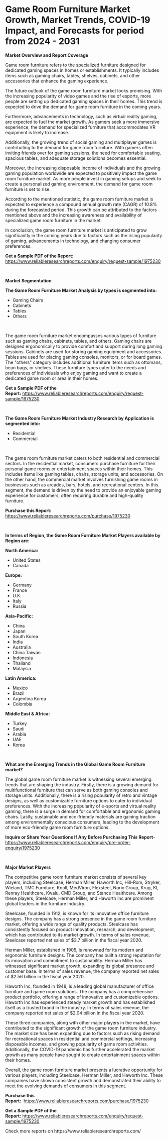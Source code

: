 <p><h1>Game Room Furniture Market Growth, Market Trends, COVID-19 Impact, and Forecasts for period from 2024 - 2031</h1></p><p><strong>Market Overview and Report Coverage</strong></p>
<p><p>Game room furniture refers to the specialized furniture designed for dedicated gaming spaces in homes or establishments. It typically includes items such as gaming chairs, tables, shelves, cabinets, and other accessories that enhance the gaming experience.</p><p>The future outlook of the game room furniture market looks promising. With the increasing popularity of video games and the rise of esports, more people are setting up dedicated gaming spaces in their homes. This trend is expected to drive the demand for game room furniture in the coming years.</p><p>Furthermore, advancements in technology, such as virtual reality gaming, are expected to fuel the market growth. As gamers seek a more immersive experience, the demand for specialized furniture that accommodates VR equipment is likely to increase.</p><p>Additionally, the growing trend of social gaming and multiplayer games is contributing to the demand for game room furniture. With gamers often inviting friends over for gaming sessions, the need for comfortable seating, spacious tables, and adequate storage solutions becomes essential.</p><p>Moreover, the increasing disposable income of individuals and the growing gaming population worldwide are expected to positively impact the game room furniture market. As more people invest in gaming setups and seek to create a personalized gaming environment, the demand for game room furniture is set to rise.</p><p>According to the mentioned statistic, the game room furniture market is expected to experience a compound annual growth rate (CAGR) of 10.8% during the forecasted period. This growth can be attributed to the factors mentioned above and the increasing awareness and availability of specialized game room furniture in the market.</p><p>In conclusion, the game room furniture market is anticipated to grow significantly in the coming years due to factors such as the rising popularity of gaming, advancements in technology, and changing consumer preferences.</p></p>
<p><strong>Get a Sample PDF of the Report:</strong> <a href="https://www.reliableresearchreports.com/enquiry/request-sample/1975230">https://www.reliableresearchreports.com/enquiry/request-sample/1975230</a></p>
<p>&nbsp;</p>
<p><strong>Market Segmentation</strong></p>
<p><strong>The Game Room Furniture Market Analysis by types is segmented into:</strong></p>
<p><ul><li>Gaming Chairs</li><li>Cabinets</li><li>Tables</li><li>Others</li></ul></p>
<p>&nbsp;</p>
<p><p>The game room furniture market encompasses various types of furniture such as gaming chairs, cabinets, tables, and others. Gaming chairs are designed ergonomically to provide comfort and support during long gaming sessions. Cabinets are used for storing gaming equipment and accessories. Tables are used for placing gaming consoles, monitors, or for board games. The "others" category includes additional furniture items such as ottomans, bean bags, or shelves. These furniture types cater to the needs and preferences of individuals who enjoy gaming and want to create a dedicated game room or area in their homes.</p></p>
<p><strong>Get a Sample PDF of the Report:</strong>&nbsp;<a href="https://www.reliableresearchreports.com/enquiry/request-sample/1975230">https://www.reliableresearchreports.com/enquiry/request-sample/1975230</a></p>
<p>&nbsp;</p>
<p><strong>The Game Room Furniture Market Industry Research by Application is segmented into:</strong></p>
<p><ul><li>Residential</li><li>Commercial</li></ul></p>
<p>&nbsp;</p>
<p><p>The game room furniture market caters to both residential and commercial sectors. In the residential market, consumers purchase furniture for their personal game rooms or entertainment spaces within their homes. This includes items like gaming tables, chairs, storage units, and accessories. On the other hand, the commercial market involves furnishing game rooms in businesses such as arcades, bars, hotels, and recreational centers. In this segment, the demand is driven by the need to provide an enjoyable gaming experience for customers, often requiring durable and high-quality furniture.</p></p>
<p><strong>Purchase this Report:</strong>&nbsp; <a href="https://www.reliableresearchreports.com/purchase/1975230">https://www.reliableresearchreports.com/purchase/1975230</a></p>
<p>&nbsp;</p>
<p><strong>In terms of Region, the Game Room Furniture Market Players available by Region are:</strong></p>
<p>
    <p> <strong> North America: </strong>
        <ul>
            <li>United States</li>
            <li>Canada</li>
        </ul>
        </p> 
    <p> <strong> Europe: </strong>
        <ul>
            <li>Germany</li>
            <li>France</li>
            <li>U.K.</li>
            <li>Italy</li>
            <li>Russia</li>
        </ul>
        </p> 
    <p> <strong> Asia-Pacific: </strong>
        <ul>
            <li>China</li>
            <li>Japan</li>
            <li>South Korea</li>
            <li>India</li>
            <li>Australia</li>
            <li>China Taiwan</li>
            <li>Indonesia</li>
            <li>Thailand</li>
            <li>Malaysia</li>
        </ul>
        </p> 
    <p> <strong> Latin America: </strong>
        <ul>
            <li>Mexico</li>
            <li>Brazil</li>
            <li>Argentina Korea</li>
            <li>Colombia</li>
        </ul>
        </p> 
    <p> <strong> Middle East & Africa: </strong>
        <ul>
            <li>Turkey</li>
            <li>Saudi</li>
            <li>Arabia</li>
            <li>UAE</li>
            <li>Korea</li>
        </ul>
    </p>
    </p>
<p>&nbsp;</p>
<p><strong>What are the Emerging Trends in the Global Game Room Furniture market?</strong></p>
<p><p>The global game room furniture market is witnessing several emerging trends that are shaping the industry. Firstly, there is a growing demand for multifunctional furniture that can serve as both gaming consoles and storage units. Additionally, there is a rising popularity of retro and vintage designs, as well as customizable furniture options to cater to individual preferences. With the increasing popularity of e-sports and virtual reality gaming, there is a surge in demand for comfortable and ergonomic gaming chairs. Lastly, sustainable and eco-friendly materials are gaining traction among environmentally conscious consumers, leading to the development of more eco-friendly game room furniture options.</p></p>
<p><strong>Inquire or Share Your Questions If Any Before Purchasing This Report</strong>- <a href="https://www.reliableresearchreports.com/enquiry/pre-order-enquiry/1975230">https://www.reliableresearchreports.com/enquiry/pre-order-enquiry/1975230</a></p>
<p>&nbsp;</p>
<p><strong>Major Market Players</strong></p>
<p><p>The competitive game room furniture market consists of several key players, including Steelcase, Herman Miller, Haworth Inc, Hill-Rom, Stryker, Wieland, TMC Furniture, Knoll, MedViron, Flexsteel, Norix Group, Krug, KI, Renray Healthcare, Kwalu, CMD Group, and Stance Healthcare. Among these players, Steelcase, Herman Miller, and Haworth Inc are prominent global leaders in the furniture industry.</p><p>Steelcase, founded in 1912, is known for its innovative office furniture designs. The company has a strong presence in the game room furniture market, offering a wide range of quality products. Steelcase has consistently focused on product innovation, research, and development, which has contributed to its market growth. In terms of sales revenue, Steelcase reported net sales of $3.7 billion in the fiscal year 2020.</p><p>Herman Miller, established in 1905, is renowned for its modern and ergonomic furniture designs. The company has built a strong reputation for its innovation and commitment to sustainability. Herman Miller has witnessed significant market growth, expanding its global presence and customer base. In terms of sales revenue, the company reported net sales of $2.56 billion in the fiscal year 2020.</p><p>Haworth Inc, founded in 1948, is a leading global manufacturer of office furniture and game room solutions. The company has a comprehensive product portfolio, offering a range of innovative and customizable options. Haworth Inc has experienced steady market growth and has established itself as a trusted brand in the industry. In terms of sales revenue, the company reported net sales of $2.04 billion in the fiscal year 2020.</p><p>These three companies, along with other major players in the market, have contributed to the significant growth of the game room furniture industry. The market size has been expanding due to factors such as rising demand for recreational spaces in residential and commercial settings, increasing disposable incomes, and growing popularity of game room activities. Additionally, the COVID-19 pandemic has further accelerated the market growth as many people have sought to create entertainment spaces within their homes.</p><p>Overall, the game room furniture market presents a lucrative opportunity for various players, including Steelcase, Herman Miller, and Haworth Inc. These companies have shown consistent growth and demonstrated their ability to meet the evolving demands of consumers in this segment.</p></p>
<p><strong>Purchase this Report:</strong>&nbsp;&nbsp;<a href="https://www.reliableresearchreports.com/purchase/1975230">https://www.reliableresearchreports.com/purchase/1975230</a></p>
<p></p>
<p><strong>Get a Sample PDF of the Report:</strong>&nbsp;<a href="https://www.reliableresearchreports.com/enquiry/request-sample/1975230">https://www.reliableresearchreports.com/enquiry/request-sample/1975230</a></p>
<p>Check more reports on https://www.reliableresearchreports.com/</p>